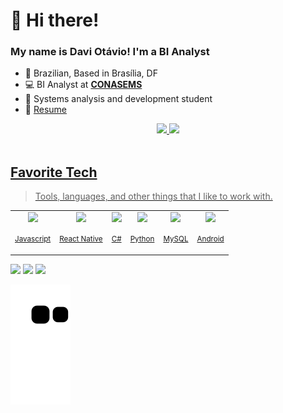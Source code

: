 

  # 👋  Hi there!
  
### My name is Davi Otávio! I'm a BI Analyst

- 🏡 Brazilian, Based in Brasília, DF
- 💻 BI Analyst at **[CONASEMS](https://portal.conasems.org.br/)**
- 🎒 Systems analysis and development student 
- 📝 [Resume](https://drive.google.com/drive/folders/1-JijfavfD3upKtlt27pb5D6wDd-HQLB9?usp=share_link)

<div align="center">
  <a href="https://github.com/daviotavio">
  <img height="180em" src="https://github-readme-stats.vercel.app/api?username=daviotavio&show_icons=true&theme=yeblu&include_all_commits=true&count_private=true"/>
  <img height="180em" src="https://github-readme-stats.vercel.app/api/top-langs/?username=daviotavio&layout=compact&langs_count=7&theme=yeblu"/>
</div>

<br />

## Favorite Tech

> Tools, languages, and other things that I like to work with.

<table>
  <tr>
    <td align="center">
        <img src="https://cdn.jsdelivr.net/gh/devicons/devicon/icons/javascript/javascript-original.svg" width="50" />
        <p><small>Javascript</small></p>
    </td>
    <td align="center">
        <img src="https://cdn.jsdelivr.net/gh/devicons/devicon/icons/react/react-original.svg" width="50" />
        <p><small>React Native</small></p>
    </td>
    <td align="center">
        <img src="https://cdn.jsdelivr.net/gh/devicons/devicon/icons/csharp/csharp-original.svg" width="50" />
        <p><small>C#</small></p>
    </td>
    <td align="center">
        <img src="https://cdn.jsdelivr.net/gh/devicons/devicon/icons/python/python-original.svg" width="50" />
        <p><small>Python</small></p>
    </td>
    <td align="center">
        <img src="https://cdn.jsdelivr.net/gh/devicons/devicon/icons/mysql/mysql-plain.svg" width="50" />
        <p><small>MySQL</small></p>
    </td>
    <td align="center">
        <img src="https://cdn.jsdelivr.net/gh/devicons/devicon/icons/android/android-plain.svg" width="50" />
        <p><small>Android</small></p>
    </td>
  </tr>
</table>

<div> 
 <a href="https://t.me/daviribeiro_s" target="_blank"><img src="https://img.shields.io/badge/Telegram-2CA5E0?style=for-the-badge&logo=telegram&logoColor=white" target="_blank"></a> 
  <a href= "mailto:daviotavioribeiro@gmail.com"><img src="https://img.shields.io/badge/Gmail-D14836?style=for-the-badge&logo=gmail&logoColor=white" target="_blank"></a>
  <a href="https://www.linkedin.com/in/davi-ot%C3%A1vio-developer/" target="_blank"><img src="https://img.shields.io/badge/-LinkedIn-%230077B5?style=for-the-badge&logo=linkedin&logoColor=white" target="_blank"></a> 
 
  ![Snake animation](https://github.com/daviotavio/daviotavio/blob/output/github-contribution-grid-snake.svg)
 
</div>


